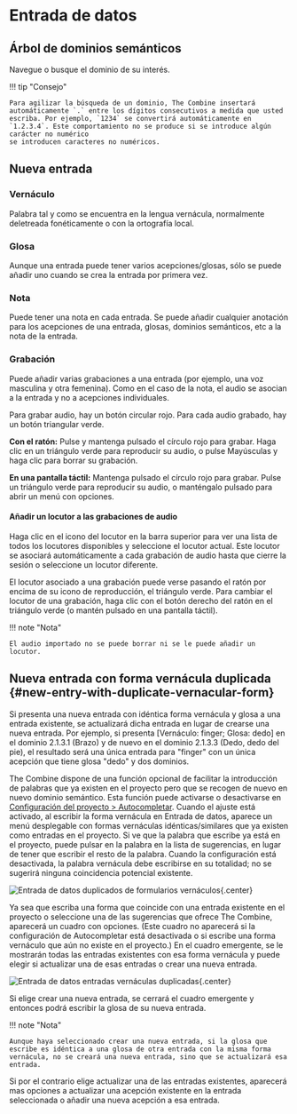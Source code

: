 # Entrada de datos

## Árbol de dominios semánticos

Navegue o busque el dominio de su interés.

!!! tip "Consejo"

    Para agilizar la búsqueda de un dominio, The Combine insertará automáticamente `.` entre los dígitos consecutivos a medida que usted
    escriba. Por ejemplo, `1234` se convertirá automáticamente en `1.2.3.4`. Este comportamiento no se produce si se introduce algún carácter no numérico
    se introducen caracteres no numéricos.

## Nueva entrada

### Vernáculo

Palabra tal y como se encuentra en la lengua vernácula, normalmente deletreada fonéticamente o con la ortografía local.

### Glosa

Aunque una entrada puede tener varios acepciones/glosas, sólo se puede añadir uno cuando se crea la entrada por primera
vez.

### Nota

Puede tener una nota en cada entrada. Se puede añadir cualquier anotación para los acepciones de una entrada, glosas,
dominios semánticos, etc a la nota de la entrada.

### Grabación

Puede añadir varias grabaciones a una entrada (por ejemplo, una voz masculina y otra femenina). Como en el caso de la
nota, el audio se asocian a la entrada y no a acepciones individuales.

Para grabar audio, hay un botón circular rojo. Para cada audio grabado, hay un botón triangular verde.

**Con el ratón:** Pulse y mantenga pulsado el círculo rojo para grabar. Haga clic en un triángulo verde para reproducir
su audio, o pulse Mayúsculas y haga clic para borrar su grabación.

**En una pantalla táctil:** Mantenga pulsado el círculo rojo para grabar. Pulse un triángulo verde para reproducir su
audio, o manténgalo pulsado para abrir un menú con opciones.

#### Añadir un locutor a las grabaciones de audio

Haga clic en el icono del locutor en la barra superior para ver una lista de todos los locutores disponibles y
seleccione el locutor actual. Este locutor se asociará automáticamente a cada grabación de audio hasta que cierre la
sesión o seleccione un locutor diferente.

El locutor asociado a una grabación puede verse pasando el ratón por encima de su icono de reproducción, el triángulo
verde. Para cambiar el locutor de una grabación, haga clic con el botón derecho del ratón en el triángulo verde (o
mantén pulsado en una pantalla táctil).

!!! note "Nota"

    El audio importado no se puede borrar ni se le puede añadir un locutor.

## Nueva entrada con forma vernácula duplicada {#new-entry-with-duplicate-vernacular-form}

Si presenta una nueva entrada con idéntica forma vernácula y glosa a una entrada existente, se actualizará dicha entrada
en lugar de crearse una nueva entrada. Por ejemplo, si presenta [Vernáculo: finger; Glosa: dedo] en el dominio 2.1.3.1
(Brazo) y de nuevo en el dominio 2.1.3.3 (Dedo, dedo del pie), el resultado será una única entrada para "finger" con un
única acepción que tiene glosa "dedo" y dos dominios.

The Combine dispone de una función opcional de facilitar la introducción de palabras que ya existen en el proyecto pero
que se recogen de nuevo en nuevo dominio semántico. Esta función puede activarse o desactivarse en
[Configuración del proyecto > Autocompletar](project.md#autocomplete). Cuando el ajuste está activado, al escribir la
forma vernácula en Entrada de datos, aparece un menú desplegable con formas vernáculas idénticas/similares que ya
existen como entradas en el proyecto. Si ve que la palabra que escribe ya está en el proyecto, puede pulsar en la
palabra en la lista de sugerencias, en lugar de tener que escribir el resto de la palabra. Cuando la configuración está
desactivada, la palabra vernácula debe escribirse en su totalidad; no se sugerirá ninguna coincidencia potencial
existente.

![Entrada de datos duplicados de formularios vernáculos](../images/data-entry-dup-vern.es.png){.center}

Ya sea que escriba una forma que coincide con una entrada existente en el proyecto o seleccione una de las sugerencias
que ofrece The Combine, aparecerá un cuadro con opciones. (Este cuadro no aparecerá si la configuración de Autocompletar
está desactivada o si escribe una forma vernáculo que aún no existe en el proyecto.) En el cuadro emergente, se le
mostrarán todas las entradas existentes con esa forma vernácula y puede elegir si actualizar una de esas entradas o
crear una nueva entrada.

![Entrada de datos entradas vernáculas duplicadas](../images/data-entry-dup-vern-select-entry.es.png){.center}

Si elige crear una nueva entrada, se cerrará el cuadro emergente y entonces podrá escribir la glosa de su nueva entrada.

!!! note "Nota"

    Aunque haya seleccionado crear una nueva entrada, si la glosa que escribe es idéntica a una glosa de otra entrada con la misma forma vernácula, no se creará una nueva entrada, sino que se actualizará esa entrada.

Si por el contrario elige actualizar una de las entradas existentes, aparecerá mas opciones a actualizar una acepción
existente en la entrada seleccionada o añadir una nueva acepción a esa entrada.
